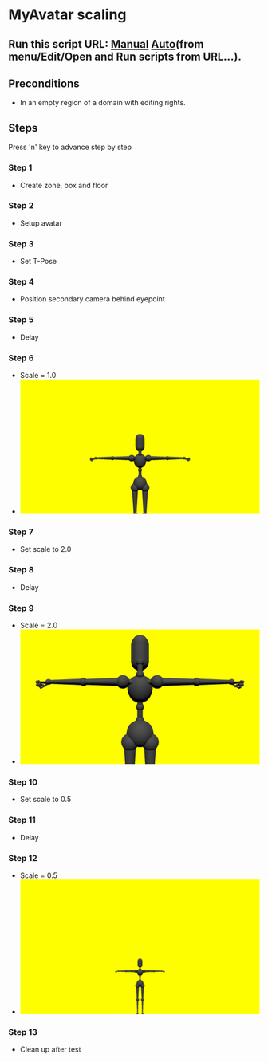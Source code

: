 # MyAvatar scaling
## Run this script URL: [Manual](./test.js?raw=true)   [Auto](./testAuto.js?raw=true)(from menu/Edit/Open and Run scripts from URL...).

## Preconditions
- In an empty region of a domain with editing rights.

## Steps
Press 'n' key to advance step by step

### Step 1
- Create zone, box and floor
### Step 2
- Setup avatar
### Step 3
- Set T-Pose
### Step 4
- Position secondary camera behind eyepoint
### Step 5
- Delay
### Step 6
- Scale = 1.0
- ![](./ExpectedImage_00000.png)
### Step 7
- Set scale to 2.0
### Step 8
- Delay
### Step 9
- Scale = 2.0
- ![](./ExpectedImage_00001.png)
### Step 10
- Set scale to 0.5
### Step 11
- Delay
### Step 12
- Scale = 0.5
- ![](./ExpectedImage_00002.png)
### Step 13
- Clean up after test
